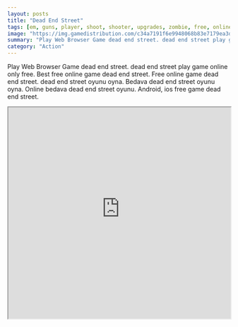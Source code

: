 ```yaml
---
layout: posts
title: "Dead End Street"
tags: [em, guns, player, shoot, shooter, upgrades, zombie, free, online, games, oyna, game, free, games, play, play, games]
image: "https://img.gamedistribution.com/c34a7191f6e9948068b83e7179ea3da8.jpg"
summary: "Play Web Browser Game dead end street. dead end street play game online only free. Best free online game dead end street. Free online game dead end street. dead end street oyunu oyna. Bedava dead end street oyunu oyna. Online bedava dead end street oyunu. Android, ios free game dead end street."
category: "Action"
---
```


Play Web Browser Game dead end street. dead end street play game online only free. Best free online game dead end street. Free online game dead end street. dead end street oyunu oyna. Bedava dead end street oyunu oyna. Online bedava dead end street oyunu. Android, ios free game dead end street.

<iframe width="100%" height="480px;" src="https://flash.gamedistribution.com?game=c34a7191f6e9948068b83e7179ea3da8"></iframe>